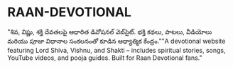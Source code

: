 # RAAN-DEVOTIONAL
"శివ, విష్ణు, శక్తి దేవతలపై ఆధారిత డివోషనల్ వెబ్‌సైట్. భక్తి కథలు, పాటలు, వీడియోలు మరియు పూజా విధానాల సంకలనంతో కూడిన ఆధ్యాత్మిక కేంద్రం.""A devotional website featuring Lord Shiva, Vishnu, and Shakti – includes spiritual stories, songs, YouTube videos, and pooja guides. Built for Raan Devotional fans."
